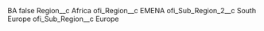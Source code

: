 <?xml version="1.0" encoding="UTF-8"?>
<CustomMetadata xmlns="http://soap.sforce.com/2006/04/metadata" xmlns:xsi="http://www.w3.org/2001/XMLSchema-instance" xmlns:xsd="http://www.w3.org/2001/XMLSchema">
    <label>BA</label>
    <protected>false</protected>
    <values>
        <field>Region__c</field>
        <value xsi:type="xsd:string">Africa</value>
    </values>
    <values>
        <field>ofi_Region__c</field>
        <value xsi:type="xsd:string">EMENA</value>
    </values>
    <values>
        <field>ofi_Sub_Region_2__c</field>
        <value xsi:type="xsd:string">South Europe</value>
    </values>
    <values>
        <field>ofi_Sub_Region__c</field>
        <value xsi:type="xsd:string">Europe</value>
    </values>
</CustomMetadata>
